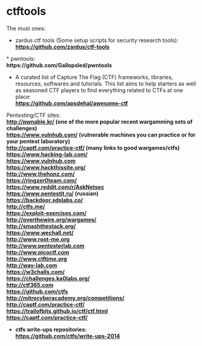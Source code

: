# ctftools

The must ones:
* zardus ctf tools (Some setup scripts for security research tools):
<b><br>
https://github.com/zardus/ctf-tools
</b>
* pwntools: <br><b>https://github.com/Gallopsled/pwntools</b>
  
* A curated list of Capture The Flag (CTF) frameworks, libraries, resources, softwares and tutorials. This list aims to help starters as well as seasoned CTF players to find everything related to CTFs at one place:
<br><b>https://github.com/apsdehal/awesome-ctf</b>

Pentesting/CTF sites:
<br><b>http://pwnable.kr/ (one of the more popular recent wargamming sets of challenges)</b>
<br><b>https://www.vulnhub.com/ (vulnerable machines you can practice or for your pentest laboratory)</b>
<br><b>http://captf.com/practice-ctf/ (many links to good wargames/ctfs)</b>
<br><b>https://www.hacking-lab.com/</b>
<br><b>https://www.vulnhub.com</b>
<br><b>https://www.hackthissite.org/<b>
<br><b>http://www.thehonz.com/</b>
<br><b>https://ringzer0team.com/</b>
<br><b>https://www.reddit.com/r/AskNetsec</b>
<br><b>https://www.pentestit.ru/ (russian)</b>
<br><b>https://backdoor.sdslabs.co/</b>
<br><b>http://ctfs.me/</b>
<br><b>https://exploit-exercises.com/</b>
<br><b>http://overthewire.org/wargames/</b>
<br><b>http://smashthestack.org/</b>
<br><b>https://www.wechall.net/</b>
<br><b>http://www.root-me.org</b>
<br><b>http://www.pentesterlab.com</b>
<br><b>http://www.picoctf.com</b>
<br><b>http://www.ctftime.org</b>
<br><b>http://wav-lab.com</b>
<br><b>https://w3challs.com/</b>
<br><b>https://challenges.ka0labs.org/</b>
<br><b>http://ctf365.com</b>
<br><b>https://github.com/ctfs</b>
<br><b>http://mitrecyberacademy.org/competitions/</b>
<br><b>http://captf.com/practice-ctf/</b>
<br><b>https://trailofbits.github.io/ctf/ctf.html</b>
<br><b>https://captf.com/practice-ctf/</b>

* ctfs write-ups repositories:
<br><b>https://github.com/ctfs/write-ups-2014</b>


